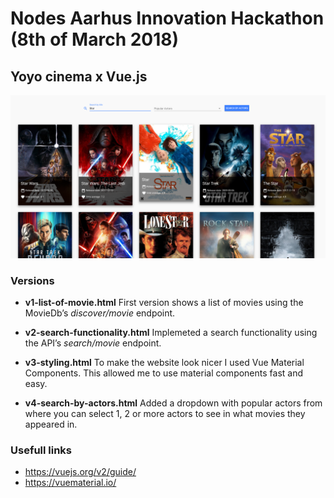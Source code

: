 # Nodes Aarhus Innovation Hackathon (8th of March 2018)
## Yoyo cinema x Vue.js

![yoyo cinema](yoyo-cinema.png)

### Versions
* **v1-list-of-movie.html**
First version shows a list of movies using the MovieDb’s *discover/movie* endpoint.

* **v2-search-functionality.html**
Implemeted a search functionality using the API’s *search/movie* endpoint.

* **v3-styling.html**
To make the website look nicer I used Vue Material Components. This allowed me to use material components fast and easy.

* **v4-search-by-actors.html**
Added a dropdown with popular actors from where you can select 1, 2 or more actors to see in what movies they appeared in.

### Usefull links
* https://vuejs.org/v2/guide/
* https://vuematerial.io/
